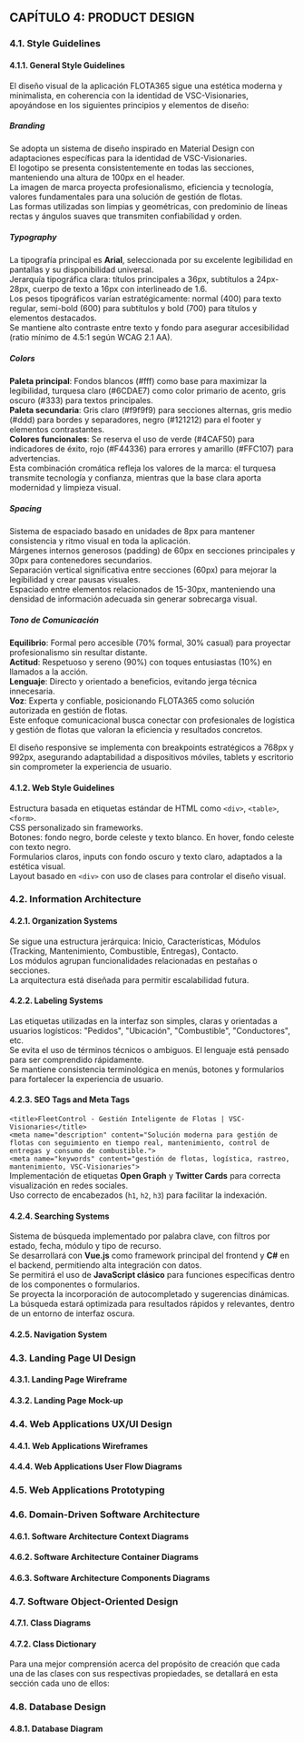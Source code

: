 <h2 id="productDesign">CAPÍTULO 4: PRODUCT DESIGN</h2>

<h3 id="styleGuidelines">4.1. Style Guidelines</h3>

<h4 id="generalStyleGuidelines">4.1.1. General Style Guidelines</h4>
<p>
  El diseño visual de la aplicación FLOTA365 sigue una estética moderna y minimalista, en coherencia con la identidad de VSC-Visionaries, apoyándose en los siguientes principios y elementos de diseño:
</p>

<h5>Branding</h5>
<p>
  Se adopta un sistema de diseño inspirado en Material Design con adaptaciones específicas para la identidad de VSC-Visionaries.<br>
  El logotipo se presenta consistentemente en todas las secciones, manteniendo una altura de 100px en el header.<br>
  La imagen de marca proyecta profesionalismo, eficiencia y tecnología, valores fundamentales para una solución de gestión de flotas.<br>
  Las formas utilizadas son limpias y geométricas, con predominio de líneas rectas y ángulos suaves que transmiten confiabilidad y orden.
</p>

<h5>Typography</h5>
<p>
  La tipografía principal es <b>Arial</b>, seleccionada por su excelente legibilidad en pantallas y su disponibilidad universal.<br>
  Jerarquía tipográfica clara: títulos principales a 36px, subtítulos a 24px-28px, cuerpo de texto a 16px con interlineado de 1.6.<br>
  Los pesos tipográficos varían estratégicamente: normal (400) para texto regular, semi-bold (600) para subtítulos y bold (700) para títulos y elementos destacados.<br>
  Se mantiene alto contraste entre texto y fondo para asegurar accesibilidad (ratio mínimo de 4.5:1 según WCAG 2.1 AA).
</p>

<h5>Colors</h5>
<p>
  <b>Paleta principal</b>: Fondos blancos (#fff) como base para maximizar la legibilidad, turquesa claro (#6CDAE7) como color primario de acento, gris oscuro (#333) para textos principales.<br>
  <b>Paleta secundaria</b>: Gris claro (#f9f9f9) para secciones alternas, gris medio (#ddd) para bordes y separadores, negro (#121212) para el footer y elementos contrastantes.<br>
  <b>Colores funcionales</b>: Se reserva el uso de verde (#4CAF50) para indicadores de éxito, rojo (#F44336) para errores y amarillo (#FFC107) para advertencias.<br>
  Esta combinación cromática refleja los valores de la marca: el turquesa transmite tecnología y confianza, mientras que la base clara aporta modernidad y limpieza visual.
</p>

<h5>Spacing</h5>
<p>
  Sistema de espaciado basado en unidades de 8px para mantener consistencia y ritmo visual en toda la aplicación.<br>
  Márgenes internos generosos (padding) de 60px en secciones principales y 30px para contenedores secundarios.<br>
  Separación vertical significativa entre secciones (60px) para mejorar la legibilidad y crear pausas visuales.<br>
  Espaciado entre elementos relacionados de 15-30px, manteniendo una densidad de información adecuada sin generar sobrecarga visual.
</p>

<h5>Tono de Comunicación</h5>
<p>
  <b>Equilibrio</b>: Formal pero accesible (70% formal, 30% casual) para proyectar profesionalismo sin resultar distante.<br>
  <b>Actitud</b>: Respetuoso y sereno (90%) con toques entusiastas (10%) en llamados a la acción.<br>
  <b>Lenguaje</b>: Directo y orientado a beneficios, evitando jerga técnica innecesaria.<br>
  <b>Voz</b>: Experta y confiable, posicionando FLOTA365 como solución autorizada en gestión de flotas.<br>
  Este enfoque comunicacional busca conectar con profesionales de logística y gestión de flotas que valoran la eficiencia y resultados concretos.
</p>

<p>
  El diseño responsive se implementa con breakpoints estratégicos a 768px y 992px, asegurando adaptabilidad a dispositivos móviles, tablets y escritorio sin comprometer la experiencia de usuario.
</p>
<h4 id="webStyleGuidelines">4.1.2. Web Style Guidelines</h4>
<p>
  Estructura basada en etiquetas estándar de HTML como <code>&lt;div&gt;</code>, <code>&lt;table&gt;</code>, <code>&lt;form&gt;</code>.<br>
  CSS personalizado sin frameworks.<br>
  Botones: fondo negro, borde celeste y texto blanco. En hover, fondo celeste con texto negro.<br>
  Formularios claros, inputs con fondo oscuro y texto claro, adaptados a la estética visual.<br>
  Layout basado en <code>&lt;div&gt;</code> con uso de clases para controlar el diseño visual.
</p>
<h3 id="infoArchitecture">4.2. Information Architecture</h3>

<h4 id="orgSystem">4.2.1. Organization Systems</h4>
<p>
  Se sigue una estructura jerárquica: Inicio, Características, Módulos (Tracking, Mantenimiento, Combustible, Entregas), Contacto.<br>
  Los módulos agrupan funcionalidades relacionadas en pestañas o secciones.<br>
  La arquitectura está diseñada para permitir escalabilidad futura.
</p>
<h4 id="labelSystem">4.2.2. Labeling Systems</h4>
<p>
  Las etiquetas utilizadas en la interfaz son simples, claras y orientadas a usuarios logísticos: "Pedidos", "Ubicación", "Combustible", "Conductores", etc.<br>
  Se evita el uso de términos técnicos o ambiguos. El lenguaje está pensado para ser comprendido rápidamente.<br>
  Se mantiene consistencia terminológica en menús, botones y formularios para fortalecer la experiencia de usuario.
</p>
<h4 id="seoTags">4.2.3. SEO Tags and Meta Tags</h4>
<p>
  <code>&lt;title&gt;FleetControl - Gestión Inteligente de Flotas | VSC-Visionaries&lt;/title&gt;</code><br>
  <code>&lt;meta name="description" content="Solución moderna para gestión de flotas con seguimiento en tiempo real, mantenimiento, control de entregas y consumo de combustible."&gt;</code><br>
  <code>&lt;meta name="keywords" content="gestión de flotas, logística, rastreo, mantenimiento, VSC-Visionaries"&gt;</code><br>
  Implementación de etiquetas <strong>Open Graph</strong> y <strong>Twitter Cards</strong> para correcta visualización en redes sociales.<br>
  Uso correcto de encabezados (<code>h1</code>, <code>h2</code>, <code>h3</code>) para facilitar la indexación.
</p>
<h4 id="searchSystem">4.2.4. Searching Systems</h4>
<p>
  Sistema de búsqueda implementado por palabra clave, con filtros por estado, fecha, módulo y tipo de recurso.<br>
  Se desarrollará con <b>Vue.js</b> como framework principal del frontend y <b>C#</b> en el backend, permitiendo alta integración con datos.<br>
  Se permitirá el uso de <b>JavaScript clásico</b> para funciones específicas dentro de los componentes o formularios.<br>
  Se proyecta la incorporación de autocompletado y sugerencias dinámicas.<br>
  La búsqueda estará optimizada para resultados rápidos y relevantes, dentro de un entorno de interfaz oscura.
</p>
<h4 id="navigationSystem">4.2.5. Navigation System</h4>

<h3 id="landingDesign">4.3. Landing Page UI Design</h3>

<h4 id="landingWireframe">4.3.1. Landing Page Wireframe</h4>

<h4 id="landingMockUp">4.3.2. Landing Page Mock-up</h4>

<h3 id="webAppDesign">4.4. Web Applications UX/UI Design</h3>

<h4 id="webAppWireframes">4.4.1. Web Applications Wireframes</h4>

<h4 id="webAppUserFlow">4.4.4. Web Applications User Flow Diagrams</h4>

<h3 id="webAppPrototyping">4.5. Web Applications Prototyping</h3>

<h3 id="DDD">4.6. Domain-Driven Software Architecture</h3>

<h4 id="contextDiagram">4.6.1. Software Architecture Context Diagrams</h4>

<h4 id="containerDiagram">4.6.2. Software Architecture Container Diagrams</h4>

<h4 id="componentDiagram">4.6.3. Software Architecture Components Diagrams</h4>

<h3 id="softwareObjectOrientedDesign">4.7. Software Object-Oriented Design</h3>

<h4 id="classDiagram">4.7.1. Class Diagrams</h4>

<h4 id="classDictionary">4.7.2. Class Dictionary</h4>
Para una mejor comprensión acerca del propósito de creación que cada una de las clases con sus 
respectivas propiedades, se detallará en esta sección cada uno de ellos:

<br>

<h3 id="dbDesign">4.8. Database Design</h3>

<h4 id="dbDiagram">4.8.1. Database Diagram</h4>

